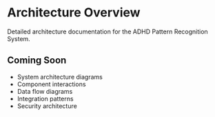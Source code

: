 # Architecture Overview

Detailed architecture documentation for the ADHD Pattern Recognition System.

## Coming Soon

- System architecture diagrams
- Component interactions
- Data flow diagrams
- Integration patterns
- Security architecture